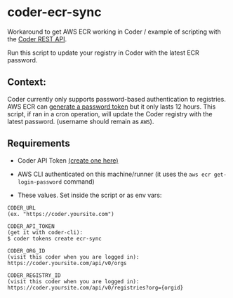 # coder-ecr-sync

Workaround to get AWS ECR working in Coder / example of scripting with the [Coder REST API](https://apidocs.coder.com).

Run this script to update your registry in Coder with the latest ECR password.

## Context:

Coder currently only supports password-based authentication to registries. AWS ECR can [generate a password token](https://docs.aws.amazon.com/cli/latest/reference/ecr/get-login-password.html) but it only lasts 12 hours. This script, if ran in a cron operation, will update the Coder registry with the latest password. (username should remain as `AWS`).

## Requirements

- Coder API Token [(create one here)](https://github.com/cdr/coder-cli/blob/master/docs/coder_tokens_create.md)

- AWS CLI authenticated on this machine/runner (it uses the `aws ecr get-login-password` command)

- These values. Set inside the script or as env vars:

```text
CODER_URL
(ex. "https://coder.yoursite.com")

CODER_API_TOKEN
(get it with coder-cli):
$ coder tokens create ecr-sync

CODER_ORG_ID
(visit this coder when you are logged in):
https://coder.yoursite.com/api/v0/orgs

CODER_REGISTRY_ID
(visit this coder when you are logged in):
https://coder.yoursite.com/api/v0/registries?org={orgid}
```
